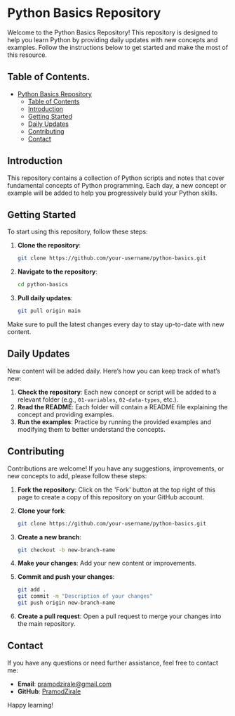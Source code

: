 # Python Basics Repository

Welcome to the Python Basics Repository! This repository is designed to help you learn Python by providing daily updates with new concepts and examples. Follow the instructions below to get started and make the most of this resource.

## Table of Contents.
- [Python Basics Repository](#python-basics-repository)
  - [Table of Contents](#table-of-contents)
  - [Introduction](#introduction)
  - [Getting Started](#getting-started)
  - [Daily Updates](#daily-updates)
  - [Contributing](#contributing)
  - [Contact](#contact)

## Introduction
This repository contains a collection of Python scripts and notes that cover fundamental concepts of Python programming. Each day, a new concept or example will be added to help you progressively build your Python skills.

## Getting Started
To start using this repository, follow these steps:

1. **Clone the repository**:
    ```bash
    git clone https://github.com/your-username/python-basics.git
    ```

2. **Navigate to the repository**:
    ```bash
    cd python-basics
    ```

3. **Pull daily updates**:
    ```bash
    git pull origin main
    ```

Make sure to pull the latest changes every day to stay up-to-date with new content.

## Daily Updates
New content will be added daily. Here’s how you can keep track of what’s new:

1. **Check the repository**: Each new concept or script will be added to a relevant folder (e.g., `01-variables`, `02-data-types`, etc.).
2. **Read the README**: Each folder will contain a README file explaining the concept and providing examples.
3. **Run the examples**: Practice by running the provided examples and modifying them to better understand the concepts.

## Contributing
Contributions are welcome! If you have any suggestions, improvements, or new concepts to add, please follow these steps:

1. **Fork the repository**:
    Click on the 'Fork' button at the top right of this page to create a copy of this repository on your GitHub account.

2. **Clone your fork**:
    ```bash
    git clone https://github.com/your-username/python-basics.git
    ```

3. **Create a new branch**:
    ```bash
    git checkout -b new-branch-name
    ```

4. **Make your changes**: Add your new content or improvements.

5. **Commit and push your changes**:
    ```bash
    git add .
    git commit -m "Description of your changes"
    git push origin new-branch-name
    ```

6. **Create a pull request**: Open a pull request to merge your changes into the main repository.

## Contact
If you have any questions or need further assistance, feel free to contact me:

- **Email**: pramodzirale@gmail.com
- **GitHub**: [PramodZirale](https://github.com/PramodZirale)

Happy learning!
